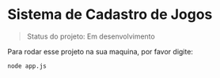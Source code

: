 # Sistema de Cadastro de Jogos

>Status do projeto: Em desenvolvimento

Para rodar esse projeto na sua maquina, por favor digite:

```
node app.js
```
